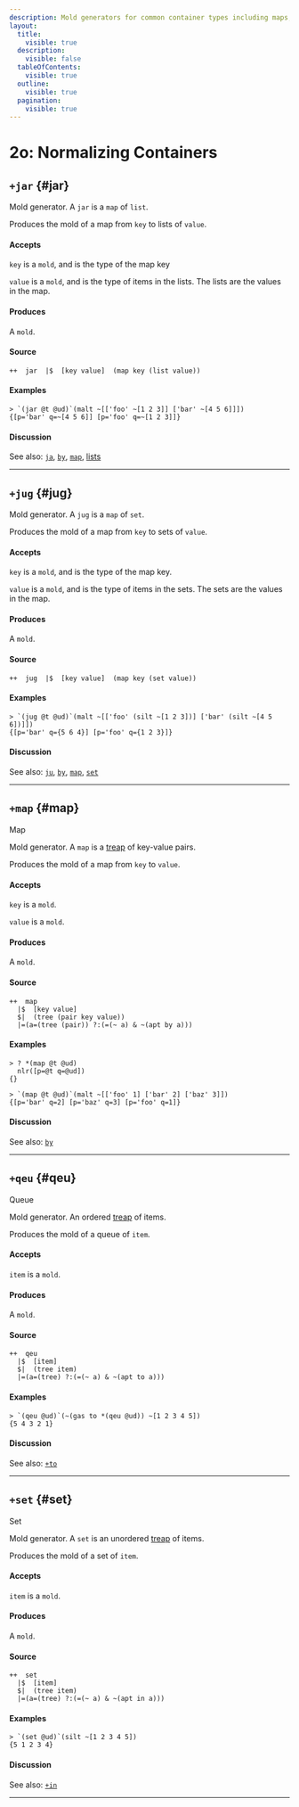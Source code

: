 ```yaml
---
description: Mold generators for common container types including maps, sets, queues, jars, and jugs.
layout:
  title:
    visible: true
  description:
    visible: false
  tableOfContents:
    visible: true
  outline:
    visible: true
  pagination:
    visible: true
---
```


# 2o: Normalizing Containers

## `+jar` {#jar}

Mold generator. A `jar` is a `map` of `list`.

Produces the mold of a map from `key` to lists of `value`.

#### Accepts

`key` is a `mold`, and is the type of the map key

`value` is a `mold`, and is the type of items in the lists. The lists are the values in the map.

#### Produces

A `mold`.

#### Source

```hoon
++  jar  |$  [key value]  (map key (list value))
```

#### Examples

```
> `(jar @t @ud)`(malt ~[['foo' ~[1 2 3]] ['bar' ~[4 5 6]]])
{[p='bar' q=~[4 5 6]] [p='foo' q=~[1 2 3]]}
```

#### Discussion

See also: [`ja`](2j.md#ja), [`by`](2i.md), [`map`](#map), [lists](2b.md)

---

## `+jug` {#jug}

Mold generator. A `jug` is a `map` of `set`.

Produces the mold of a map from `key` to sets of `value`.

#### Accepts

`key` is a `mold`, and is the type of the map key.

`value` is a `mold`, and is the type of items in the sets. The sets are the values in the map.

#### Produces

A `mold`.

#### Source

```hoon
++  jug  |$  [key value]  (map key (set value))
```

#### Examples

```
> `(jug @t @ud)`(malt ~[['foo' (silt ~[1 2 3])] ['bar' (silt ~[4 5 6])]])
{[p='bar' q={5 6 4}] [p='foo' q={1 2 3}]}
```

#### Discussion

See also: [`ju`](2j.md#ju), [`by`](2i.md), [`map`](#map), [`set`](#set)

---

## `+map` {#map}

Map

Mold generator. A `map` is a [treap](https://en.wikipedia.org/wiki/Treap) of key-value pairs.

Produces the mold of a map from `key` to `value`.

#### Accepts

`key` is a `mold`.

`value` is a `mold`.

#### Produces

A `mold`.

#### Source

```hoon
++  map
  |$  [key value]
  $|  (tree (pair key value))
  |=(a=(tree (pair)) ?:(=(~ a) & ~(apt by a)))
```

#### Examples

```
> ? *(map @t @ud)
  nlr([p=@t q=@ud])
{}
```

```
> `(map @t @ud)`(malt ~[['foo' 1] ['bar' 2] ['baz' 3]])
{[p='bar' q=2] [p='baz' q=3] [p='foo' q=1]}
```

#### Discussion

See also: [`by`](2i.md)

---

## `+qeu` {#qeu}

Queue

Mold generator. An ordered [treap](http://en.wikipedia.org/wiki/Treap) of items.

Produces the mold of a queue of `item`.

#### Accepts

`item` is a `mold`.

#### Produces

A `mold`.

#### Source

```hoon
++  qeu
  |$  [item]
  $|  (tree item)
  |=(a=(tree) ?:(=(~ a) & ~(apt to a)))
```

#### Examples

```
> `(qeu @ud)`(~(gas to *(qeu @ud)) ~[1 2 3 4 5])
{5 4 3 2 1}
```

#### Discussion

See also: [`+to`](2k.md#to)

---

## `+set` {#set}

Set

Mold generator. A `set` is an unordered [treap](http://en.wikipedia.org/wiki/Treap) of items.

Produces the mold of a set of `item`.

#### Accepts

`item` is a `mold`.

#### Produces

A `mold`.

#### Source

```hoon
++  set
  |$  [item]
  $|  (tree item)
  |=(a=(tree) ?:(=(~ a) & ~(apt in a)))
```

#### Examples

```
> `(set @ud)`(silt ~[1 2 3 4 5])
{5 1 2 3 4}
```

#### Discussion

See also: [`+in`](2h.md)

---
